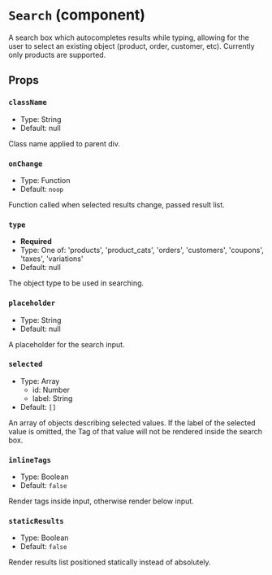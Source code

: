 `Search` (component)
====================

A search box which autocompletes results while typing, allowing for the user to select an existing object
(product, order, customer, etc). Currently only products are supported.

Props
-----

### `className`

- Type: String
- Default: null

Class name applied to parent div.

### `onChange`

- Type: Function
- Default: `noop`

Function called when selected results change, passed result list.

### `type`

- **Required**
- Type: One of: 'products', 'product_cats', 'orders', 'customers', 'coupons', 'taxes', 'variations'
- Default: null

The object type to be used in searching.

### `placeholder`

- Type: String
- Default: null

A placeholder for the search input.

### `selected`

- Type: Array
  - id: Number
  - label: String
- Default: `[]`

An array of objects describing selected values. If the label of the selected
value is omitted, the Tag of that value will not be rendered inside the
search box.

### `inlineTags`

- Type: Boolean
- Default: `false`

Render tags inside input, otherwise render below input.

### `staticResults`

- Type: Boolean
- Default: `false`

Render results list positioned statically instead of absolutely.

